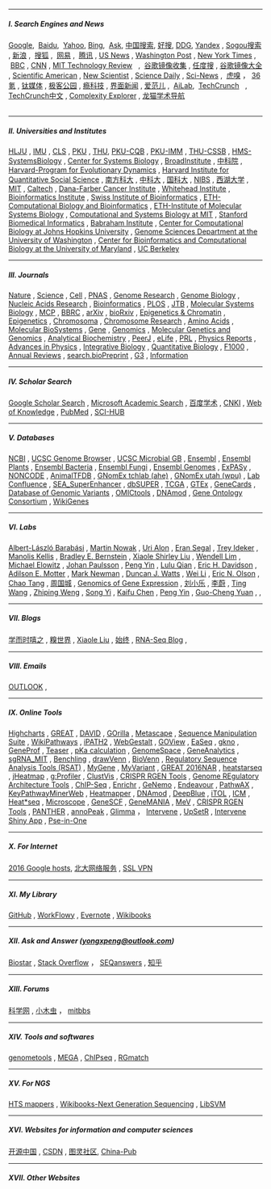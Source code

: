 ________________________________________________________________________________________________________________
##### I. Search Engines and News
[Google](https://www.google.com/ncr),  [Baidu](https://www.baidu.com/),  [Yahoo](https://www.yahoo.com/),  [Bing](https://www.bing.com/),  [Ask](http://www.ask.com/),  [中国搜索](http://www.chinaso.com/),  [好搜](http://www.haosou.com/),  [DDG](https://duckduckgo.com/),  [Yandex](https://www.yandex.com/) , [Sogou搜索](https://www.sogou.com/) , [新浪](http://www.sina.com.cn/) ,  [搜狐](http://www.sohu.com/) ,  [网易](http://www.163.com/) ,  [腾讯](http://www.qq.com/) , [US News](http://www.usnews.com/) , [Washington Post](https://www.washingtonpost.com/) , [New York Times](http://www.nytimes.com/) ,  [BBC](http://www.bbc.com/)  , [CNN](http://www.bbc.com/) , [MIT Technology Review](http://www.technologyreview.com/)    ,  [谷歌镜像收集](https://liyuans.com/archives/google-mirror.html) , [任度搜](http://www.rendoso.com/) , [谷歌镜像大全](http://google.adwiki.cn/) , [Scientific American](https://www.scientificamerican.com/) , [New Scientist](https://www.newscientist.com/) , [Science Daily](https://www.sciencedaily.com/) , [Sci-News](http://www.sci-news.com/) ,  [虎嗅](https://www.huxiu.com/) ， [36氪](http://36kr.com/) , [钛媒体](http://www.tmtpost.com/) , [极客公园](http://www.geekpark.net/)  , [瘾科技](http://cn.engadget.com/) , [界面新闻](http://www.jiemian.com/) , [爱范儿](http://www.ifanr.com/) ,  [AiLab](http://www.ailab.cn/),  [TechCrunch](http://techcrunch.com/)    , [TechCrunch中文](http://techcrunch.cn/) , [Complexity Explorer](https://www.complexityexplorer.org/) , [龙猫学术导航](http://www.6453.net/)                                                                           
                            
________________________________________________________________________________________________________________
##### II. Universities and Institutes
[HLJU](http://www.hlju.edu.cn/) ,  [IMU](http://www.imu.edu.cn/)  , [CLS](http://www.cls.edu.cn/) ,  [PKU](http://www.pku.edu.cn/) ,  [THU](http://www.tsinghua.edu.cn/), [PKU-CQB](http://cqb.pku.edu.cn/) , [PKU-IMM](http://www.imm.pku.edu.cn) , [THU-CSSB](http://bioinfo.au.tsinghua.edu.cn/CSSB/web/index.html) , [HMS-SystemsBiology](https://sysbio.med.harvard.edu/) , [Center for Systems Biology](https://csb.mgh.harvard.edu/) , [BroadInstitute](https://www.broadinstitute.org/)   , [中科院](http://www.cas.ac.cn/)  , [Harvard-Program for Evolutionary Dynamics](http://ped.fas.harvard.edu/) , [Harvard Institute for Quantitative Social Science](http://www.iq.harvard.edu/) , 
[南方科大](http://www.sustc.edu.cn/) , [中科大](http://www.ustc.edu.cn/) , [国科大](http://www.gucas.ac.cn/) , [NIBS](http://www.nibs.ac.cn/) , [西湖大学]() , [MIT](http://web.mit.edu/) , [Caltech](https://www.caltech.edu/) , [Dana-Farber Cancer Institute](http://www.dana-farber.org/) , [Whitehead Institute](http://wi.mit.edu/) , [Bioinformatics Institute](http://www.bii.a-star.edu.sg/) , [Swiss Institute of Bioinformatics](http://www.sib.swiss/) , [ETH-Computational Biology and Bioinformatics](http://www.cbb.ethz.ch/) , [ETH-Institute of Molecular Systems Biology](http://www.imsb.ethz.ch/) , [Computational and Systems Biology at MIT](http://csbi.mit.edu/) , [Stanford Biomedical Informatics](http://bmi.stanford.edu/)  ,  [Babraham Institute](http://babraham.ac.uk/) , [Center for Computational Biology at Johns Hopkins University](http://ccb.jhu.edu/) , [Genome Sciences Department at the University of Washington](http://www.gs.washington.edu/faculty/trapnell.htm) , [Center for Bioinformatics and Computational Biology at the University of Maryland](http://cbcb.umd.edu/) , [UC Berkeley](http://www.berkeley.edu/)                            
                               
________________________________________________________________________________________________________________
##### III. Journals
[Nature](http://www.nature.com/siteindex/index.html) , [Science](http://www.sciencemag.org/) , [Cell](http://www.cell.com/) , [PNAS](http://www.pnas.org/) , [Genome Research](http://genome.cshlp.org/) , [Genome Biology](http://www.genomebiology.com/) , [Nucleic Acids Research](http://nar.oxfordjournals.org/) , [Bioinformatics](http://bioinformatics.oxfordjournals.org/) , [PLOS](https://www.plos.org/)   ,  [JTB](http://www.journals.elsevier.com/journal-of-theoretical-biology/) , [Molecular Systems Biology](http://msb.embopress.org/) , [MCP](http://www.mcponline.org/) ,  [BBRC](http://www.journals.elsevier.com/biochemical-and-biophysical-research-communications/) , [arXiv](http://arxiv.org/) , [bioRxiv](http://biorxiv.org/) ,  [Epigenetics & Chromatin](http://epigeneticsandchromatin.biomedcentral.com/) , [Epigenetics](http://www.tandfonline.com/loi/kepi20#.VqZGDF4vDCI) , [Chromosoma](http://link.springer.com/journal/412) , [Chromosome Research](http://link.springer.com/journal/10577) ,  [Amino Acids](http://link.springer.com/journal/726)  , [
Molecular BioSystems](http://pubs.rsc.org/en/journals/journalissues/mb?_ga=1.188860655.594996344.1453738250#!recentarticles&adv)  , [Gene](http://www.journals.elsevier.com/gene/)  , [Genomics](http://www.journals.elsevier.com/genomics/)  , [Molecular Genetics and Genomics](http://link.springer.com/journal/438)  , [Analytical Biochemistry](http://www.journals.elsevier.com/analytical-biochemistry-methods-in-the-biological-sciences/) , [PeerJ](https://peerj.com/) , [eLife](http://elifesciences.org/)  , [PRL](http://journals.aps.org/prl/)  , [Physics Reports](http://www.journals.elsevier.com/physics-reports/) , [Advances in Physics](http://www.tandfonline.com/toc/tadp20/current)  , [Integrative Biology](http://pubs.rsc.org/en/journals/journalissues/ib#!recentarticles&adv)   , [Quantitative Biology](http://journal.hep.com.cn/qb/EN/2095-4689/home.shtml) , [F1000](http://f1000.com/) , [Annual Reviews](http://www.annualreviews.org/)    , [search.bioPreprint](http://www.hsls.pitt.edu/resources/preprint) ,  [G3](http://www.g3journal.org/) , [Information](http://www.mdpi.com/journal/information)                                             

                               
________________________________________________________________________________________________________________
##### IV. Scholar Search
[Google Scholar Search](https://scholar.google.com/) , [Microsoft Academic Search](http://academic.research.microsoft.com/) , [百度学术](http://xueshu.baidu.com/) , [CNKI](http://www.cnki.net/) , [Web of Knowledge](http://apps.webofknowledge.com) , [PubMed](http://www.ncbi.nlm.nih.gov/pubmed) , [SCI-HUB](http://www.sci-hub.cc/)   
                               
________________________________________________________________________________________________________________
##### V. Databases
[NCBI](http://www.ncbi.nlm.nih.gov/) , [UCSC Genome Browser](https://genome.ucsc.edu/) , [UCSC Microbial GB](http://microbes.ucsc.edu/) , [Ensembl](http://www.ensembl.org) , [Ensembl Plants](http://plants.ensembl.org) , [Ensembl Bacteria](http://bacteria.ensembl.org) , [Ensembl Fungi](http://fungi.ensembl.org) ,  [Ensembl Genomes](http://ensemblgenomes.org/) , [ExPASy](http://www.expasy.org/)   , [NONCODE](http://www.noncode.org/) , [AnimalTFDB](http://bioinfo.life.hust.edu.cn/AnimalTFDB/)  ,       [GNomEx tchlab (ahe)](http://gnomex.tchlab.org:8080/gnomex/) , [GNomEx utah (wpu)](https://b2b.hci.utah.edu/gnomex/)  , [Lab Confluence](http://162.105.134.221:8090)  , [SEA_SuperEnhancer](http://www.bio-bigdata.com/SEA/)  , [dbSUPER](http://bioinfo.au.tsinghua.edu.cn/dbsuper) , [TCGA](https://cancergenome.nih.gov/) , [GTEx](http://www.gtexportal.org/home/) , [GeneCards](http://www.genecards.org/) , [Database of Genomic Variants](http://www.ebi.ac.uk/dgva)  , [OMICtools](https://omictools.com/) , [DNAmod](https://www.pmgenomics.ca/hoffmanlab/proj/dnamod/) , [Gene Ontology Consortium](http://www.geneontology.org/) , [WikiGenes](https://www.wikigenes.org/)              
                               
________________________________________________________________________________________________________________
##### VI. Labs
[Albert-László Barabási](http://barabasi.com/) , [Martin Nowak](http://www.martinnowak.com/) , [Uri Alon](https://www.weizmann.ac.il/mcb/UriAlon/homepage) , [Eran Segal](http://genie.weizmann.ac.il/index.html) , [Trey Ideker](http://healthsciences.ucsd.edu/som/medicine/research/labs/ideker/Pages/default.aspx) , [Manolis Kellis](http://compbio.mit.edu) , [Bradley E. Bernstein](http://bernstein.mgh.harvard.edu/) , [Xiaole Shirley Liu](http://liulab.dfci.harvard.edu/) , [Wendell Lim](http://limlab.ucsf.edu/papers.html) , [Michael Elowitz](http://www.elowitz.caltech.edu/index.html)   , [Johan Paulsson](http://projects.iq.harvard.edu/paulsson) , [Peng Yin](http://molecular-systems.net/) , [Lulu Qian](http://dna.caltech.edu/~lulu/) , [Eric H. Davidson](http://www.its.caltech.edu/~davidson/) , [Adilson E. Motter](http://dyn.phys.northwestern.edu/index.html) , [Mark Newman](http://www-personal.umich.edu/~mejn/) , [Duncan J. Watts](https://scholar.google.com/citations?user=LhOAiXMAAAAJ) , [Wei Li](http://lilab.openwetware.org/) , [Eric N. Olson](http://www4.utsouthwestern.edu/olsonlab/index.htm) , [Chao Tang](http://cqb.pku.edu.cn/tanglab/) , [周国城](http://www.scirp.org/kcchou/) , [Genomics of Gene Expression](http://bioinfo.cipf.es/aconesawp/) , [刘小乐](http://liulab.dfci.harvard.edu/) , [李蔚](http://lilab.openwetware.org/) , [Ting Wang](http://wang.wustl.edu/people) , [Zhiping Weng](http://www.umassmed.edu/zlab/) , [Song Yi](http://faculty.mdanderson.org/Song_Yi/Default.asp) , [Kaifu Chen](http://www.openwetware.org/wiki/Chenlab) , [Peng Yin](http://molecular-systems.net/) , [Guo-Cheng Yuan](http://bcb.dfci.harvard.edu/~gcyuan/index.html) , []() , []()


                                                    
________________________________________________________________________________________________________________
##### VII. Blogs
[学而时嘻之](http://www.geekonomics10000.com/) , [糗世界](http://qiubio.com:8080/) , [Xiaole Liu](http://www.longwoodgenomics.org/) , [始终](http://liam0205.me/)  , [RNA-Seq Blog](http://www.rna-seqblog.com/) ,    
                                                                   
________________________________________________________________________________________________________________
##### VIII. Emails
[OUTLOOK](https://login.live.com/login.srf?wa=wsignin1.0&rpsnv=12&ct=1459310129&rver=6.4.6456.0&wp=MBI_SSL_SHARED&wreply=https:%2F%2Fmail.live.com%2Fdefault.aspx%3Frru%3Dinbox&lc=1033&id=64855&mkt=en-us&cbcxt=mai) , 
                                                                   
________________________________________________________________________________________________________________
##### Ⅸ. Online Tools
[Highcharts](http://www.highcharts.com/) , [GREAT](http://bejerano.stanford.edu/great) , [DAVID](https://david.ncifcrf.gov) , [GOrilla](http://cbl-gorilla.cs.technion.ac.il/) , [Metascape](http://metascape.org) , [Sequence Manipulation Suite](http://www.bioinformatics.org/sms2/) , [WikiPathways](http://www.wikipathways.org/index.php/WikiPathways) , [iPATH2](http://pathways.embl.de/) , [WebGestalt](http://www.webgestalt.org/) , [GOView](http://www.webgestalt.org/GOView/) , [EaSeq](http://easeq.net/) , [gkno](http://gkno.me/) , [GeneProf](http://www.geneprof.org/GeneProf/) , [Teaser](http://teaser.cibiv.univie.ac.at/) , [pKa calculation](http://compbio.clemson.edu/pka_webserver/) , [GenomeSpace](http://www.genomespace.org/) , [GeneAnalytics](http://geneanalytics.genecards.org/) , [sgRNA_MIT](http://crispr.mit.edu/)  , [Benchling](https://benchling.com/) , [drawVenn](http://bioinformatics.psb.ugent.be/webtools/Venn/) , [BioVenn](http://www.cmbi.ru.nl/cdd/biovenn/) , [Regulatory Sequence Analysis Tools (RSAT)](http://rsat.sb-roscoff.fr/) , [MyGene](http://mygene.info/) , [MyVariant](http://myvariant.info/) , [GREAT 2016NAR](https://absynth.issb.genopole.fr/Bioinformatics/tools/GREAT/) , [heatstarseq](http://www.heatstarseq.roslin.ed.ac.uk/) , [jHeatmap](http://jheatmap.github.io/jheatmap/) , [g:Profiler](http://biit.cs.ut.ee/gprofiler/) , [ClustVis](http://biit.cs.ut.ee/clustvis/) , [CRISPR RGEN Tools](http://www.rgenome.net/) , [Genome REgulatory Architecture Tools](https://absynth.issb.genopole.fr/Bioinformatics/tools/GREAT/)  , [ChIP-Seq](http://ccg.vital-it.ch/chipseq/)  , [Enrichr](http://amp.pharm.mssm.edu/Enrichr/)   , [GeNemo](http://www.genemo.org/)     , [Endeavour](https://endeavour.esat.kuleuven.be/)      , [PathwAX](http://pathwax.sbc.su.se/)      , [KeyPathwayMinerWeb](http://nar.oxfordjournals.org/content/44/W1/W98.abstract)   , [Heatmapper](http://www.heatmapper.ca/) , [DNAmod](https://www.pmgenomics.ca/hoffmanlab/proj/dnamod/) ,  [DeepBlue](http://deepblue.mpi-inf.mpg.de/)  , [iTOL](http://itol.embl.de/)   , [ICM](http://biotech.bmi.ac.cn/icm/)  , [Heat*seq](http://www.heatstarseq.roslin.ed.ac.uk/) , [Microscope](http://microscopebioinformatics.org/) , [GeneSCF](http://genescf.kandurilab.org) , [GeneMANIA](http://genemania.org/) , [MeV](http://mev.tm4.org) , [CRISPR RGEN Tools](http://www.rgenome.net/) , [PANTHER](http://pantherdb.org/) , [annoPeak](http://ccc-annopeak.osumc.edu/annoPeak1/) , [Glimma](http://bioconductor.org/packages/release/bioc/html/Glimma.html) ， [Intervene](https://bitbucket.org/CBGR/intervene) , [UpSetR](https://gehlenborglab.shinyapps.io/upsetr/) , [Intervene Shiny App](https://asntech.shinyapps.io/intervene/)  , [Pse-in-One](http://bioinformatics.hitsz.edu.cn/Pse-in-One/home/)  
                                                                   
________________________________________________________________________________________________________________
##### X. For Internet
[2016 Google hosts](http://laod.cn/hosts/2016-google-hosts.html),  [北大网络服务](https://its.pku.edu.cn) , [SSL VPN](https://162.105.250.3:6443/)

________________________________________________________________________________________________________________
##### XI. My Library
[GitHub](https://github.com/CTLife) , [WorkFlowy](https://workflowy.com/) , [Evernote](https://evernote.com) , [Wikibooks](https://en.wikibooks.org/wiki/Main_Page)                  

________________________________________________________________________________________________________________
##### XII. Ask and Answer (yongxpeng@outlook.com)
[Biostar](https://www.biostars.org/) , [Stack Overflow](http://stackoverflow.com/) ， [SEQanswers](http://seqanswers.com/)  ,  [知乎](https://www.zhihu.com/) 
                                           
________________________________________________________________________________________________________________
##### XIII. Forums
[科学网](http://www.sciencenet.cn/) , [小木虫](http://muchong.com/) ，   [mitbbs](http://www.mitbbs.com/)         
________________________________________________________________________________________________________________
##### XIV. Tools and softwares
[genometools](http://genometools.org/) , [MEGA](http://www.megasoftware.net/) , [ChIPseq](http://biocluster.ucr.edu/~rkaundal/workshops/R_feb2016/ChIPseq/ChIPseq.html) , [RGmatch](https://bitbucket.org/pfurio/rgmatch)    
                                                                                        
________________________________________________________________________________________________________________
##### XV. For NGS
[HTS mappers](http://www.ebi.ac.uk/~nf/hts_mappers/)  , [Wikibooks-Next Generation Sequencing](https://en.wikibooks.org/wiki/Next_Generation_Sequencing_(NGS)) , [LibSVM](https://www.csie.ntu.edu.tw/~cjlin/libsvm/)             
                                        
________________________________________________________________________________________________________________
##### XVI. Websites for information and computer sciences       
[开源中国](http://www.oschina.net/) , [CSDN](http://www.csdn.net/) , [图灵社区](http://www.ituring.com.cn/), [China-Pub](http://www.china-pub.com/)                                                              
                                                                                                              
________________________________________________________________________________________________________________                 
##### XVII. Other Websites                                               
                   
